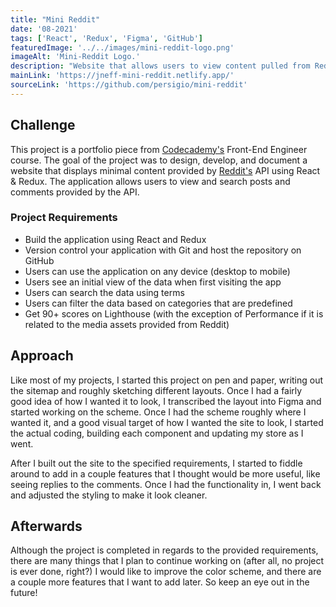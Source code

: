```yaml
---
title: "Mini Reddit"
date: '08-2021'
tags: ['React', 'Redux', 'Figma', 'GitHub']
featuredImage: '../../images/mini-reddit-logo.png'
imageAlt: 'Mini-Reddit Logo.'
description: "Website that allows users to view content pulled from Reddit"
mainLink: 'https://jneff-mini-reddit.netlify.app/'
sourceLink: 'https://github.com/persigio/mini-reddit'
---
```


## Challenge

This project is a portfolio piece from [Codecademy's](https://codecademy.com) Front-End Engineer course. The goal of the project was to design, develop, and document a website that displays minimal content provided by [Reddit's](https://www.reddit.com) API using React & Redux. The application allows users to view and search posts and comments provided by the API.  

### Project Requirements  

+ Build the application using React and Redux
+ Version control your application with Git and host the repository on GitHub
+ Users can use the application on any device (desktop to mobile)
+ Users see an initial view of the data when first visiting the app
+ Users can search the data using terms
+ Users can filter the data based on categories that are predefined
+ Get 90+ scores on Lighthouse (with the exception of Performance if it is related to the media assets provided from Reddit)

## Approach

Like most of my projects, I started this project on pen and paper, writing out the sitemap and roughly sketching different layouts. Once I had a fairly good idea of how I wanted it to look, I transcribed the layout into Figma and started working on the scheme. Once I had the scheme roughly where I wanted it, and a good visual target of how I wanted the site to look, I started the actual coding, building each component and updating my store as I went.  

After I built out the site to the specified requirements, I started to fiddle around to add in a couple features that I thought would be more useful, like seeing replies to the comments. Once I had the functionality in, I went back and adjusted the styling to make it look cleaner.  

## Afterwards

Although the project is completed in regards to the provided requirements, there are many things that I plan to continue working on (after all, no project is ever done, right?) I would like to improve the color scheme, and there are a couple more features that I want to add later. So keep an eye out in the future!  
